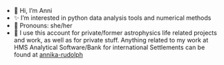 - 👋 Hi, I’m Anni
- ✨ I’m interested in python data analysis tools and numerical methods
- 💜 Pronouns: she/her
- 🏢 I use this account for private/former astrophysics life related projects and work, as well as for private stuff. Anything related to my work at HMS Analytical Software/Bank for international Settlements can be found at [annika-rudolph](https://github.com/annika-rudolph)

